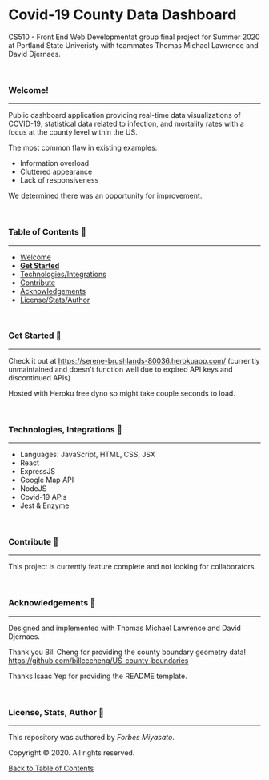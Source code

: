 # Covid-19 County Data Dashboard
CS510 - Front End Web Developmentat group final project for Summer 2020 at Portland State Univeristy with teammates Thomas Michael Lawrence and David Djernaes.

<br />

### Welcome!
<hr>

Public dashboard application providing real-time data visualizations of COVID-19, statistical data related to infection, and mortality rates with a focus at the county level within the US.

The most common flaw in existing examples: 
  -  Information overload 
  -  Cluttered appearance 
  -  Lack of responsiveness

We determined there was an opportunity for improvement. 

<br />

### Table of Contents <g-emoji class="g-emoji" alias="book" fallback-src="https://github.githubassets.com/images/icons/emoji/unicode/1f4d6.png">📖</g-emoji>
<hr>

  - [Welcome](#welcome)
  - [**Get Started**](#get-started-)
  - [Technologies/Integrations](#technologies-integrations-)
  - [Contribute](#contribute-)
  - [Acknowledgements](#acknowledgements-)
  - [License/Stats/Author](#license-stats-author-)

<br />

### Get Started <g-emoji class="g-emoji" alias="rocket" fallback-src="https://github.githubassets.com/images/icons/emoji/unicode/1f680.png">🚀</g-emoji>
<hr>

Check it out at https://serene-brushlands-80036.herokuapp.com/   (currently unmaintained and doesn't function well due to expired API keys and discontinued APIs)

Hosted with Heroku free dyno so might take couple seconds to load. 

<br />

### Technologies, Integrations <g-emoji class="g-emoji" alias="toolbox" fallback-src="https://github.githubassets.com/images/icons/emoji/unicode/1f9f0.png">🧰</g-emoji>
<hr>

  - Languages: JavaScript, HTML, CSS, JSX
  - React
  - ExpressJS
  - Google Map API
  - NodeJS
  - Covid-19 APIs
  - Jest & Enzyme
  
<br />

### Contribute <g-emoji class="g-emoji" alias="handshake" fallback-src="https://github.githubassets.com/images/icons/emoji/unicode/1f91d.png">🤝</g-emoji>
<hr>

This project is currently feature complete and not looking for collaborators.

<br />

### Acknowledgements <g-emoji class="g-emoji" alias="blue_heart" fallback-src="https://github.githubassets.com/images/icons/emoji/unicode/1f499.png">💙</g-emoji>
<hr>

Designed and implemented with Thomas Michael Lawrence and David Djernaes. 

Thank you Bill Cheng for providing the county boundary geometry data!
https://github.com/billcccheng/US-county-boundaries

Thanks Isaac Yep for providing the README template.

<br />

### License, Stats, Author <g-emoji class="g-emoji" alias="scroll" fallback-src="https://github.githubassets.com/images/icons/emoji/unicode/1f4dc.png">📜</g-emoji>
<hr>
<!-- badge cluster -->

This repository was authored by *Forbes Miyasato*.

Copyright © 2020. All rights reserved.

[Back to Table of Contents](#table-of-contents-)

